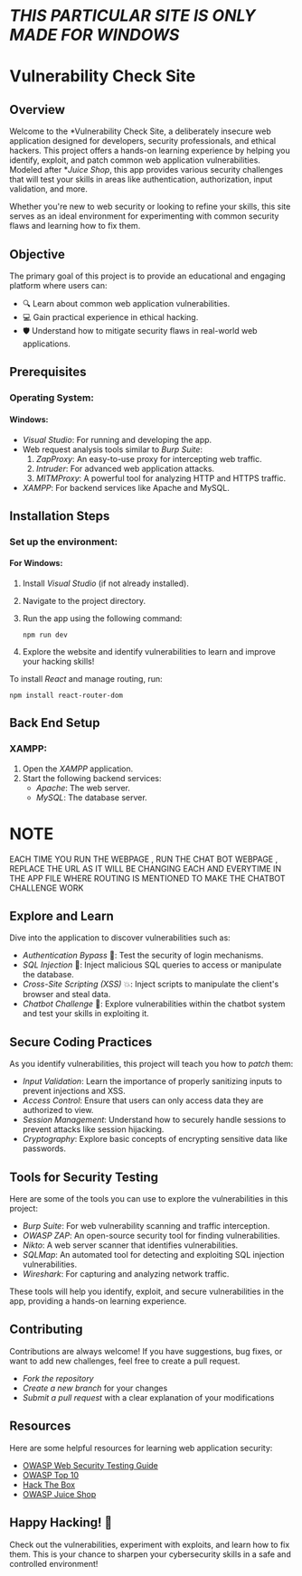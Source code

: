 # *THIS PARTICULAR SITE IS ONLY MADE FOR WINDOWS*











# Vulnerability Check Site

## Overview

Welcome to the *Vulnerability Check Site, a deliberately insecure web application designed for developers, security professionals, and ethical hackers. This project offers a hands-on learning experience by helping you identify, exploit, and patch common web application vulnerabilities. Modeled after **Juice Shop*, this app provides various security challenges that will test your skills in areas like authentication, authorization, input validation, and more.

Whether you're new to web security or looking to refine your skills, this site serves as an ideal environment for experimenting with common security flaws and learning how to fix them.





## Objective

The primary goal of this project is to provide an educational and engaging platform where users can:
- 🔍 Learn about common web application vulnerabilities.
- 💻 Gain practical experience in ethical hacking.
- 🛡 Understand how to mitigate security flaws in real-world web applications.


## Prerequisites

### Operating System:


#### Windows:
- *Visual Studio*: For running and developing the app.
- Web request analysis tools similar to *Burp Suite*:
  1. *ZapProxy*: An easy-to-use proxy for intercepting web traffic.
  2. *Intruder*: For advanced web application attacks.
  3. *MITMProxy*: A powerful tool for analyzing HTTP and HTTPS traffic.
- *XAMPP*: For backend services like Apache and MySQL.



## Installation Steps

### Set up the environment:

#### For Windows:

1. Install *Visual Studio* (if not already installed).
2. Navigate to the project directory.
3. Run the app using the following command:

       npm run dev


4. Explore the website and identify vulnerabilities to learn and improve your hacking skills!

To install *React* and manage routing, run:


    npm install react-router-dom


## Back End Setup

### XAMPP:

1. Open the *XAMPP* application.
2. Start the following backend services:
   - *Apache*: The web server.
   - *MySQL*: The database server.


# NOTE

  EACH TIME YOU RUN THE WEBPAGE , RUN THE CHAT BOT WEBPAGE , REPLACE THE URL AS IT WILL BE CHANGING EACH AND EVERYTIME IN THE APP FILE WHERE ROUTING IS MENTIONED TO MAKE THE CHATBOT CHALLENGE WORK

## Explore and Learn

Dive into the application to discover vulnerabilities such as:
- *Authentication Bypass* 🔐: Test the security of login mechanisms.
- *SQL Injection* 🧠: Inject malicious SQL queries to access or manipulate the database.
- *Cross-Site Scripting (XSS)* 💥: Inject scripts to manipulate the client's browser and steal data.
- *Chatbot Challenge* 🤖: Explore vulnerabilities within the chatbot system and test your skills in exploiting it.


## Secure Coding Practices

As you identify vulnerabilities, this project will teach you how to *patch* them:
- *Input Validation*: Learn the importance of properly sanitizing inputs to prevent injections and XSS.
- *Access Control*: Ensure that users can only access data they are authorized to view.
- *Session Management*: Understand how to securely handle sessions to prevent attacks like session hijacking.
- *Cryptography*: Explore basic concepts of encrypting sensitive data like passwords.


## Tools for Security Testing

Here are some of the tools you can use to explore the vulnerabilities in this project:

- *Burp Suite*: For web vulnerability scanning and traffic interception.
- *OWASP ZAP*: An open-source security tool for finding vulnerabilities.
- *Nikto*: A web server scanner that identifies vulnerabilities.
- *SQLMap*: An automated tool for detecting and exploiting SQL injection vulnerabilities.
- *Wireshark*: For capturing and analyzing network traffic.

These tools will help you identify, exploit, and secure vulnerabilities in the app, providing a hands-on learning experience.


## Contributing

Contributions are always welcome! If you have suggestions, bug fixes, or want to add new challenges, feel free to create a pull request.

- *Fork the repository*
- *Create a new branch* for your changes
- *Submit a pull request* with a clear explanation of your modifications


## Resources

Here are some helpful resources for learning web application security:

- [OWASP Web Security Testing Guide](https://owasp.org/www-project-web-security-testing-guide/)
- [OWASP Top 10](https://owasp.org/www-project-top-ten/)
- [Hack The Box](https://www.hackthebox.eu/)
- [OWASP Juice Shop](https://owasp.org/www-project-juice-shop/)



## Happy Hacking! 🎉


Check out the vulnerabilities, experiment with exploits, and learn how to fix them. This is your chance to sharpen your cybersecurity skills in a safe and controlled environment!
